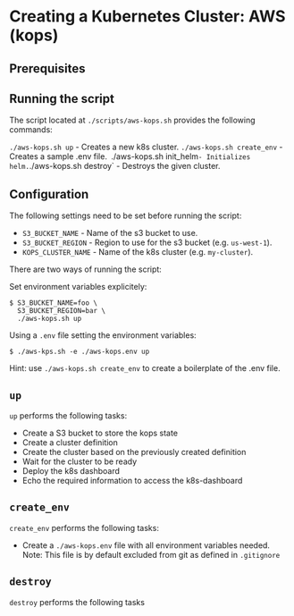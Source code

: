 # Creating a Kubernetes Cluster: AWS (kops)

## Prerequisites

## Running the script

The script located at `./scripts/aws-kops.sh` provides the following commands:

`./aws-kops.sh up` - Creates a new k8s cluster.
`./aws-kops.sh create_env` - Creates a sample .env file.`
`./aws-kops.sh init_helm` - Initializes helm.
`./aws-kops.sh destroy` - Destroys the given cluster.

## Configuration

The following settings need to be set before running the script:

- `S3_BUCKET_NAME` - Name of the s3 bucket to use.
- `S3_BUCKET_REGION` - Region to use for the s3 bucket (e.g. `us-west-1`).
- `KOPS_CLUSTER_NAME` - Name of the k8s cluster (e.g. `my-cluster`).

There are two ways of running the script:

Set environment variables explicitely:

```
$ S3_BUCKET_NAME=foo \
  S3_BUCKET_REGION=bar \
  ./aws-kops.sh up
```

Using a `.env` file setting the environment variables:

```
$ ./aws-kps.sh -e ./aws-kops.env up
```

Hint: use `./aws-kops.sh create_env` to create a boilerplate of the .env file.


## `up`

`up` performs the following tasks:

- Create a S3 bucket to store the kops state
- Create a cluster definition
- Create the cluster based on the previously created definition
- Wait for the cluster to be ready
- Deploy the k8s dashboard
- Echo the required information to access the k8s-dashboard

## `create_env`

`create_env` performs the following tasks:

- Create a `./aws-kops.env` file with all environment variables needed.
  Note: This file is by default excluded from git as defined in `.gitignore`

## `destroy`

`destroy` performs the following tasks